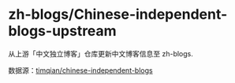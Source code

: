 # zh-blogs/Chinese-independent-blogs-upstream

从上游「中文独立博客」仓库更新中文博客信息至 zh-blogs.

数据源：[timqian/chinese-independent-blogs](https://github.com/timqian/chinese-independent-blogs)